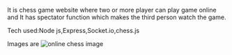 It is chess game website where two or more player can play game online and It has spectator function which makes the third person watch the game.

Tech used:Node js,Express,Socket.io,chess.js

Images are ![online chess image](https://github.com/amanbanka12/Online_Chess.com/assets/119964210/25f5482f-1678-4d47-8443-23aae5671250)

